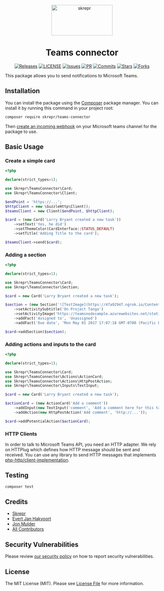 <a href="https://skrepr.com/">
  <p align="center">
    <img width="200" height="100" src="https://skrepr.com/theme/skrepr/img/skrepr.svg?a3d5f79941" alt="skrepr" />
  </p>
</a>
<h1 align="center">Teams connector</h1>
<div align="center">
  <a href="https://github.com/skrepr/teams-connector/releases"><img src="https://img.shields.io/github/release/skrepr/teams-connector.svg" alt="Releases"/></a><a> </a>
  <a href="https://github.com/skrepr/teams-connector/blob/master/LICENSE"><img src="https://img.shields.io/github/license/skrepr/teams-connector" alt="LICENSE"/></a><a> </a>
  <a href="https://github.com/skrepr/teams-connector/issues"><img src="https://img.shields.io/github/issues/skrepr/teams-connector.svg" alt="Issues"/></a><a> </a>
  <a href="https://github.com/skrepr/teams-connector/pulls"><img src="https://img.shields.io/github/issues-pr/skrepr/teams-connector.svg" alt="PR"/></a><a> </a>
  <a href="https://github.com/skrepr/teams-connector/commits"><img src="https://img.shields.io/github/commit-activity/m/skrepr/teams-connector" alt="Commits"/></a><a> </a>
  <a href="https://github.com/skrepr/teams-connector/stars"><img src="https://img.shields.io/github/stars/skrepr/teams-connector.svg" alt="Stars"/></a><a> </a>
  <a href="https://github.com/skrepr/teams-connector/releases"><img src="https://img.shields.io/github/forks/skrepr/teams-connector.svg" alt="Forks"/></a><a> </a>
</div>

This package allows you to send notifications to Microsoft Teams.

## Installation

You can install the package using the [Composer](https://getcomposer.org/) package manager. You can install it by running this command in your project root:

```sh
composer require skrepr/teams-connector
```

Then [create an incoming webhook](https://docs.microsoft.com/en-us/microsoftteams/platform/webhooks-and-connectors/how-to/add-incoming-webhook) on your Microsoft teams channel for the package to use.

## Basic Usage

### Create a simple card

```php
<?php

declare(strict_types=1);

use Skrepr\TeamsConnector\Card;
use Skrepr\TeamsConnector\Client;

$endPoint = 'https://...';
$httpClient = new \GuzzleHttp\Client();
$teamsClient = new Client($endPoint, $httpClient);

$card = (new Card('Larry Bryant created a new task'))
    ->setText('Yes, he did')
    ->setThemeColor(CardInterface::STATUS_DEFAULT)
    ->setTitle('Adding Title to the card');

$teamsClient->send($card);
```

### Adding a section
```php
<?php

declare(strict_types=1);

use Skrepr\TeamsConnector\Card;
use Skrepr\TeamsConnector\Section;

$card = new Card('Larry Bryant created a new task');

$section = (new Section('![TestImage](https://47a92947.ngrok.io/Content/Images/default.png)Larry Bryant created a new task'))
    ->setActivitySubtitle('On Project Tango')
    ->setActivityImage('https://teamsnodesample.azurewebsites.net/static/img/image5.png')
    ->addFact('Assigned to', 'Unassigned')
    ->addFact('Due date', 'Mon May 01 2017 17:07:18 GMT-0700 (Pacific Daylight Time)');

$card->addSection($section);
```

### Adding actions and inputs to the card
```php
<?php

declare(strict_types=1);

use Skrepr\TeamsConnector\Card;
use Skrepr\TeamsConnector\Actions\ActionCard;
use Skrepr\TeamsConnector\Actions\HttpPostAction;
use Skrepr\TeamsConnector\Inputs\TextInput;

$card = new Card('Larry Bryant created a new task');

$actionCard = (new ActionCard('Add a comment'))
    ->addInput(new TextInput('comment', 'Add a comment here for this task'))
    ->addAction(new HttpPostAction('Add comment', 'http://...'));

$card->addPotentialAction($actionCard);
```

### HTTP Clients
In order to talk to Microsoft Teams API, you need an HTTP adapter. We rely on HTTPlug
which defines how HTTP message should be sent and received. You can use any library to send HTTP messages
that implements [php-http/client-implementation](https://packagist.org/providers/php-http/client-implementation).

## Testing
``` bash
composer test
```

## Credits
- [Skrepr](https://skrepr.com)
- [Evert Jan Hakvoort](https://github.com/EJTJ3)
- [Jon Mulder](https://github.com/jonmldr)
- [All Contributors](../../contributors)

## Security Vulnerabilities

Please review [our security policy](../../security/policy) on how to report security vulnerabilities.

## License
The MIT License (MIT). Please see [License File](LICENSE.md) for more information.

